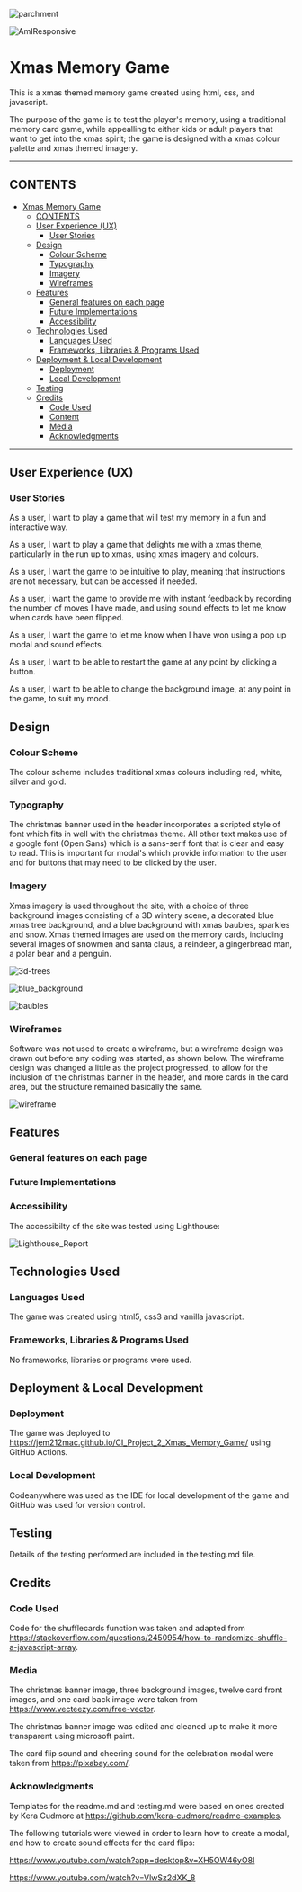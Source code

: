 ![parchment](https://github.com/Jem212Mac/CI_Project_2_Xmas_Memory_Game/assets/89839563/de169f2f-9969-4d99-a56c-249a1d48565f)

![AmIResponsive](https://github.com/Jem212Mac/CI_Project_2_Xmas_Memory_Game/assets/89839563/6929b83b-2d83-4253-873c-cddcd6e5d7f2)

# Xmas Memory Game
This is a xmas themed memory game created using html, css, and javascript.

The purpose of the game is to test the player's memory, using a traditional memory card game, while appealling to either kids or adult players that want to get into the xmas spirit; the game is designed with a xmas colour palette and xmas themed imagery.

---

## CONTENTS
- [Xmas Memory Game](#xmas-memory-game)
  - [CONTENTS](#contents)
  - [User Experience (UX)](#user-experience-ux)
    - [User Stories](#user-stories)
  - [Design](#design)
    - [Colour Scheme](#colour-scheme)
    - [Typography](#typography)
    - [Imagery](#imagery)
    - [Wireframes](#wireframes)
  - [Features](#features)
    - [General features on each page](#general-features-on-each-page)
    - [Future Implementations](#future-implementations)
    - [Accessibility](#accessibility)
  - [Technologies Used](#technologies-used)
    - [Languages Used](#languages-used)
    - [Frameworks, Libraries \& Programs Used](#frameworks-libraries--programs-used)
  - [Deployment \& Local Development](#deployment--local-development)
    - [Deployment](#deployment)
    - [Local Development](#local-development)
  - [Testing](#testing)
  - [Credits](#credits)
    - [Code Used](#code-used)
    - [Content](#content)
    - [Media](#media)
    - [Acknowledgments](#acknowledgments)

---

## User Experience (UX)
### User Stories
As a user, I want to play a game that will test my memory in a fun and interactive way.

As a user, I want to play a game that delights me with a xmas theme, particularly in the run up to xmas, using xmas imagery and colours.

As a user, I want the game to be intuitive to play, meaning that instructions are not necessary, but can be accessed if needed.

As a user, i want the game to provide me with instant feedback by recording the number of moves I have made, and using sound effects to let me know when cards have been flipped.

As a user, I want the game to let me know when I have won using a pop up modal and sound effects.

As a user, I want to be able to restart the game at any point by clicking a button.

As a user, I want to be able to change the background image, at any point in the game, to suit my mood.


## Design
### Colour Scheme
The colour scheme includes traditional xmas colours including red, white, silver and gold.

### Typography
The christmas banner used in the header incorporates a scripted style of font which fits in well with the christmas theme.  All other text makes use of a google font (Open Sans) which is a sans-serif font that is clear and easy to read.  This is important for modal's which provide information to the user and for buttons that may need to be clicked by the user.

### Imagery
Xmas imagery is used throughout the site, with a choice of three background images consisting of a 3D wintery scene, a decorated blue xmas tree background, and a blue background with xmas baubles, sparkles and snow.  Xmas themed images are used on the memory cards, including several images of snowmen and santa claus, a reindeer, a gingerbread man, a polar bear and a penguin.

![3d-trees](https://github.com/Jem212Mac/CI_Project_2_Xmas_Memory_Game/assets/89839563/8aef21f3-7af5-4f6f-898c-2554815372da)

![blue_background](https://github.com/Jem212Mac/CI_Project_2_Xmas_Memory_Game/assets/89839563/bc56d568-e41b-4807-8ce3-a008dd29ff4a)

![baubles](https://github.com/Jem212Mac/CI_Project_2_Xmas_Memory_Game/assets/89839563/23b85e43-595a-48ec-89bc-e5f18711e14c)

### Wireframes
Software was not used to create a wireframe, but a wireframe design was drawn out before any coding was started, as shown below.  The wireframe design was changed a little as the project progressed, to allow for the inclusion of the christmas banner in the header, and more cards in the card area, but the structure remained basically the same.

![wireframe](https://github.com/Jem212Mac/CI_Project_2_Xmas_Memory_Game/assets/89839563/6421589e-725d-49fc-a994-1f065c6dbc3f)


## Features
### General features on each page

### Future Implementations

### Accessibility
The accessibilty of the site was tested using Lighthouse:

![Lighthouse_Report](https://github.com/Jem212Mac/CI_Project_2_Xmas_Memory_Game/assets/89839563/51123828-3b4c-4a33-bfec-9299bc479bf3)


## Technologies Used
### Languages Used
The game was created using html5, css3 and vanilla javascript.

### Frameworks, Libraries & Programs Used
No frameworks, libraries or programs were used.


## Deployment & Local Development
### Deployment
The game was deployed to https://jem212mac.github.io/CI_Project_2_Xmas_Memory_Game/ using GitHub Actions.

### Local Development
Codeanywhere was used as the IDE for local development of the game and GitHub was used for version control.


## Testing
Details of the testing performed are included in the testing.md file.


## Credits
### Code Used
Code for the shufflecards function was taken and adapted from https://stackoverflow.com/questions/2450954/how-to-randomize-shuffle-a-javascript-array.

### Media
The christmas banner image, three background images, twelve card front images, and one card back image were taken from https://www.vecteezy.com/free-vector.

The christmas banner image was edited and cleaned up to make it more transparent using microsoft paint.

The card flip sound and cheering sound for the celebration modal were taken from https://pixabay.com/.

### Acknowledgments
Templates for the readme.md and testing.md were based on ones created by Kera Cudmore at https://github.com/kera-cudmore/readme-examples.

The following tutorials were viewed in order to learn how to create a modal, and how to create sound effects for the card flips:

https://www.youtube.com/watch?app=desktop&v=XH5OW46yO8I

https://www.youtube.com/watch?v=VlwSz2dXK_8


